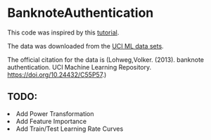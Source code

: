# BanknoteAuthentication

This code was inspired by this [tutorial](https://www.datasimple.education/post/python-ml-guided-project-simple-random-forest-in-sklearn-bank-note-authentication-level-1-25-min/?fbclid=IwAR3FW5AfOg5KxiQmEPpr0E9O9tBr3bhVBni7eSyhRXganO3uN-4Fn1eT6Fk).

The data was downloaded from the [UCI ML data sets](https://archive.ics.uci.edu/dataset/267/banknote+authentication).

The official citation for the data is (Lohweg,Volker. (2013). banknote authentication. UCI Machine Learning Repository. https://doi.org/10.24432/C55P57.)

## TODO:
<li> Add Power Transformation
<li> Add Feature Importance
<li> Add Train/Test Learning Rate Curves
